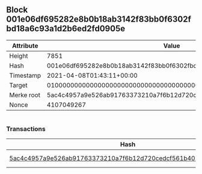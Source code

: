 ## Block 001e06df695282e8b0b18ab3142f83bb0f6302fbd18a6c93a1d2b6ed2fd0905e

Attribute | Value
--- | ---
Height | 7851
Hash | 001e06df695282e8b0b18ab3142f83bb0f6302fbd18a6c93a1d2b6ed2fd0905e
Timestamp | 2021-04-08T01:43:11+00:00
Target | 0100000000000000000000000000000000000000000000000000000000000000
Merke root | 5ac4c4957a9e526ab91763373210a7f6b12d720cedcf561b405b1ebe12686c2f
Nonce | 4107049267

```

```

### Transactions

Hash | Amount
--- | ---
[5ac4c4957a9e526ab91763373210a7f6b12d720cedcf561b405b1ebe12686c2f](5ac4c4957a9e526ab91763373210a7f6b12d720cedcf561b405b1ebe12686c2f.md) | 10.00000000 SKEPTI 
